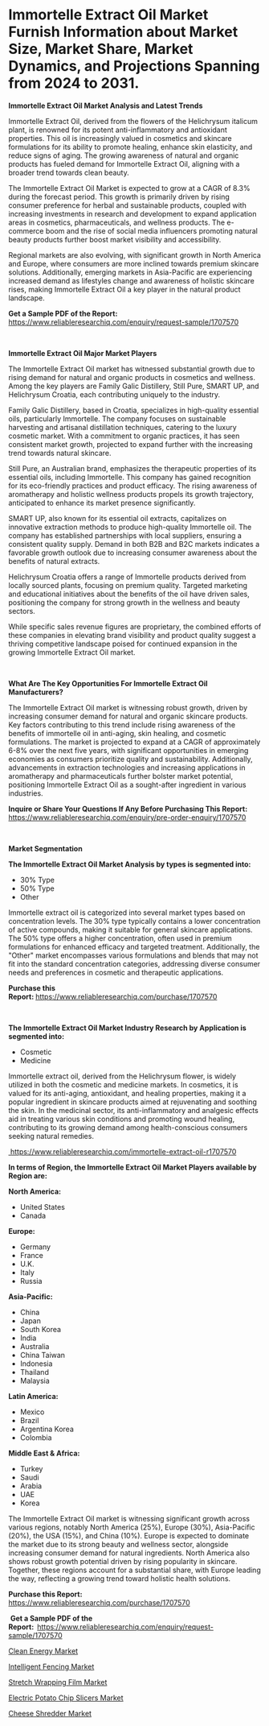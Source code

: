 <p><h1>Immortelle Extract Oil Market Furnish Information about Market Size, Market Share, Market Dynamics, and Projections Spanning from 2024 to 2031.</h1></p><p><strong>Immortelle Extract Oil Market Analysis and Latest Trends</strong></p>
<p><p>Immortelle Extract Oil, derived from the flowers of the Helichrysum italicum plant, is renowned for its potent anti-inflammatory and antioxidant properties. This oil is increasingly valued in cosmetics and skincare formulations for its ability to promote healing, enhance skin elasticity, and reduce signs of aging. The growing awareness of natural and organic products has fueled demand for Immortelle Extract Oil, aligning with a broader trend towards clean beauty.</p><p>The Immortelle Extract Oil Market is expected to grow at a CAGR of 8.3% during the forecast period. This growth is primarily driven by rising consumer preference for herbal and sustainable products, coupled with increasing investments in research and development to expand application areas in cosmetics, pharmaceuticals, and wellness products. The e-commerce boom and the rise of social media influencers promoting natural beauty products further boost market visibility and accessibility.</p><p>Regional markets are also evolving, with significant growth in North America and Europe, where consumers are more inclined towards premium skincare solutions. Additionally, emerging markets in Asia-Pacific are experiencing increased demand as lifestyles change and awareness of holistic skincare rises, making Immortelle Extract Oil a key player in the natural product landscape.</p></p>
<p><strong>Get a Sample PDF of the Report:&nbsp;</strong> <a href="https://www.reliableresearchiq.com/enquiry/request-sample/1707570?utm_campaign=1117&utm_medium=2&utm_source=Github&utm_content=ia&utm_term=07102024&utm_id=immortelle-extract-oil">https://www.reliableresearchiq.com/enquiry/request-sample/1707570</a></p>
<p>&nbsp;</p>
<p><strong>Immortelle Extract Oil Major Market Players</strong></p>
<p><p>The Immortelle Extract Oil market has witnessed substantial growth due to rising demand for natural and organic products in cosmetics and wellness. Among the key players are Family Galic Distillery, Still Pure, SMART UP, and Helichrysum Croatia, each contributing uniquely to the industry.</p><p>Family Galic Distillery, based in Croatia, specializes in high-quality essential oils, particularly Immortelle. The company focuses on sustainable harvesting and artisanal distillation techniques, catering to the luxury cosmetic market. With a commitment to organic practices, it has seen consistent market growth, projected to expand further with the increasing trend towards natural skincare.</p><p>Still Pure, an Australian brand, emphasizes the therapeutic properties of its essential oils, including Immortelle. This company has gained recognition for its eco-friendly practices and product efficacy. The rising awareness of aromatherapy and holistic wellness products propels its growth trajectory, anticipated to enhance its market presence significantly.</p><p>SMART UP, also known for its essential oil extracts, capitalizes on innovative extraction methods to produce high-quality Immortelle oil. The company has established partnerships with local suppliers, ensuring a consistent quality supply. Demand in both B2B and B2C markets indicates a favorable growth outlook due to increasing consumer awareness about the benefits of natural extracts.</p><p>Helichrysum Croatia offers a range of Immortelle products derived from locally sourced plants, focusing on premium quality. Targeted marketing and educational initiatives about the benefits of the oil have driven sales, positioning the company for strong growth in the wellness and beauty sectors.</p><p>While specific sales revenue figures are proprietary, the combined efforts of these companies in elevating brand visibility and product quality suggest a thriving competitive landscape poised for continued expansion in the growing Immortelle Extract Oil market.</p></p>
<p>&nbsp;</p>
<p><strong>What Are The Key Opportunities For Immortelle Extract Oil Manufacturers?</strong></p>
<p><p>The Immortelle Extract Oil market is witnessing robust growth, driven by increasing consumer demand for natural and organic skincare products. Key factors contributing to this trend include rising awareness of the benefits of immortelle oil in anti-aging, skin healing, and cosmetic formulations. The market is projected to expand at a CAGR of approximately 6-8% over the next five years, with significant opportunities in emerging economies as consumers prioritize quality and sustainability. Additionally, advancements in extraction technologies and increasing applications in aromatherapy and pharmaceuticals further bolster market potential, positioning Immortelle Extract Oil as a sought-after ingredient in various industries.</p></p>
<p><strong>Inquire or Share Your Questions If Any Before Purchasing This Report:</strong> <a href="https://www.reliableresearchiq.com/enquiry/pre-order-enquiry/1707570?utm_campaign=1117&utm_medium=2&utm_source=Github&utm_content=ia&utm_term=07102024&utm_id=immortelle-extract-oil">https://www.reliableresearchiq.com/enquiry/pre-order-enquiry/1707570</a></p>
<p>&nbsp;</p>
<p><strong>Market Segmentation</strong></p>
<p><strong>The Immortelle Extract Oil Market Analysis by types is segmented into:</strong></p>
<p><ul><li>30% Type</li><li>50% Type</li><li>Other</li></ul></p>
<p><p>Immortelle extract oil is categorized into several market types based on concentration levels. The 30% type typically contains a lower concentration of active compounds, making it suitable for general skincare applications. The 50% type offers a higher concentration, often used in premium formulations for enhanced efficacy and targeted treatment. Additionally, the "Other" market encompasses various formulations and blends that may not fit into the standard concentration categories, addressing diverse consumer needs and preferences in cosmetic and therapeutic applications.</p></p>
<p><strong>Purchase this Report:&nbsp;</strong><a href="https://www.reliableresearchiq.com/purchase/1707570?utm_campaign=1117&utm_medium=2&utm_source=Github&utm_content=ia&utm_term=07102024&utm_id=immortelle-extract-oil">https://www.reliableresearchiq.com/purchase/1707570</a></p>
<p>&nbsp;</p>
<p><strong>The Immortelle Extract Oil Market Industry Research by Application is segmented into:</strong></p>
<p><ul><li>Cosmetic</li><li>Medicine</li></ul></p>
<p><p>Immortelle extract oil, derived from the Helichrysum flower, is widely utilized in both the cosmetic and medicine markets. In cosmetics, it is valued for its anti-aging, antioxidant, and healing properties, making it a popular ingredient in skincare products aimed at rejuvenating and soothing the skin. In the medicinal sector, its anti-inflammatory and analgesic effects aid in treating various skin conditions and promoting wound healing, contributing to its growing demand among health-conscious consumers seeking natural remedies.</p></p>
<p><a href="https://www.reliableresearchiq.com/immortelle-extract-oil-r1707570?utm_campaign=1117&utm_medium=2&utm_source=Github&utm_content=ia&utm_term=07102024&utm_id=immortelle-extract-oil">&nbsp;https://www.reliableresearchiq.com/immortelle-extract-oil-r1707570</a></p>
<p><strong>In terms of Region, the Immortelle Extract Oil Market Players available by Region are:</strong></p>
<p>
    <p> <strong> North America: </strong>
        <ul>
            <li>United States</li>
            <li>Canada</li>
        </ul>
        </p> 
    <p> <strong> Europe: </strong>
        <ul>
            <li>Germany</li>
            <li>France</li>
            <li>U.K.</li>
            <li>Italy</li>
            <li>Russia</li>
        </ul>
        </p> 
    <p> <strong> Asia-Pacific: </strong>
        <ul>
            <li>China</li>
            <li>Japan</li>
            <li>South Korea</li>
            <li>India</li>
            <li>Australia</li>
            <li>China Taiwan</li>
            <li>Indonesia</li>
            <li>Thailand</li>
            <li>Malaysia</li>
        </ul>
        </p> 
    <p> <strong> Latin America: </strong>
        <ul>
            <li>Mexico</li>
            <li>Brazil</li>
            <li>Argentina Korea</li>
            <li>Colombia</li>
        </ul>
        </p> 
    <p> <strong> Middle East & Africa: </strong>
        <ul>
            <li>Turkey</li>
            <li>Saudi</li>
            <li>Arabia</li>
            <li>UAE</li>
            <li>Korea</li>
        </ul>
    </p>
    </p>
<p><p>The Immortelle Extract Oil market is witnessing significant growth across various regions, notably North America (25%), Europe (30%), Asia-Pacific (20%), the USA (15%), and China (10%). Europe is expected to dominate the market due to its strong beauty and wellness sector, alongside increasing consumer demand for natural ingredients. North America also shows robust growth potential driven by rising popularity in skincare. Together, these regions account for a substantial share, with Europe leading the way, reflecting a growing trend toward holistic health solutions.</p></p>
<p><strong>Purchase this Report: </strong><a href="https://www.reliableresearchiq.com/purchase/1707570?utm_campaign=1117&utm_medium=2&utm_source=Github&utm_content=ia&utm_term=07102024&utm_id=immortelle-extract-oil">https://www.reliableresearchiq.com/purchase/1707570</a></p>
<p>&nbsp;<strong>Get a Sample PDF of the Report:&nbsp;&nbsp;</strong><a href="https://www.reliableresearchiq.com/enquiry/request-sample/1707570?utm_campaign=1117&utm_medium=2&utm_source=Github&utm_content=ia&utm_term=07102024&utm_id=immortelle-extract-oil">https://www.reliableresearchiq.com/enquiry/request-sample/1707570</a></p>
<p><strong></strong></p>
<p><p><a href="https://issuu.com/reportprime-2/docs/clean-energy-market-size-2030.pptx_f6165baaf6c4e5?utm_campaign=1117&utm_medium=2&utm_source=Github&utm_content=ia&utm_term=07102024&utm_id=immortelle-extract-oil">Clean Energy Market</a></p><p><a href="https://www.linkedin.com/pulse/intelligent-fencing-industry-sector-new-technologies-market-2zk2e?utm_campaign=1117&utm_medium=2&utm_source=Github&utm_content=ia&utm_term=07102024&utm_id=immortelle-extract-oil">Intelligent Fencing Market</a></p><p><a href="https://www.linkedin.com/pulse/stretch-wrapping-film-industry-forecast-market-shifts-strategic-h9l5e?utm_campaign=1117&utm_medium=2&utm_source=Github&utm_content=ia&utm_term=07102024&utm_id=immortelle-extract-oil">Stretch Wrapping Film Market</a></p><p><a href="https://github.com/NathanColeman327/Market-Research-Report-List-1/blob/main/electric-potato-chip-slicers-market.md?utm_campaign=1117&utm_medium=2&utm_source=Github&utm_content=ia&utm_term=07102024&utm_id=immortelle-extract-oil">Electric Potato Chip Slicers Market</a></p><p><a href="https://github.com/SotoRodolfo12/Market-Research-Report-List-1/blob/main/cheese-shredder-market.md?utm_campaign=1117&utm_medium=2&utm_source=Github&utm_content=ia&utm_term=07102024&utm_id=immortelle-extract-oil">Cheese Shredder Market</a></p></p>